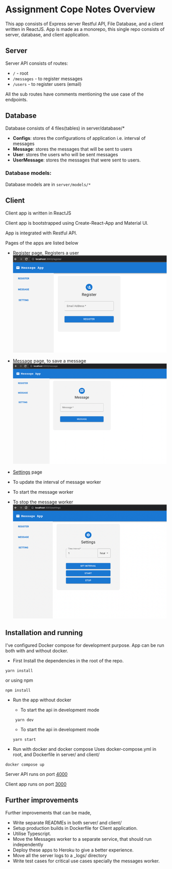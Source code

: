 # Assignment Cope Notes Overview

This app consists of Express server Restful API, File Database, and a client written in ReactJS.
App is made as a monorepo, this single repo consists of server, database, and client application.

## Server
Server API consists of routes:
- `/` - root
- `/messages` - to register messages
- `/users` - to register users (email)

All the sub routes have comments mentioning the use case of the endpoints.

## Database
Database consists of 4 files(tables) in server/database/*
- **Configs**: stores the configurations of application i.e. interval of messages
- **Message**: stores the messages that will be sent to users
- **User**: stores the users who will be sent messages
- **UserMessage**: stores the messages that were sent to users.
  
### Database models: 
Database models are in `server/models/*`

## Client
Client app is written in ReactJS

Client app is bootstrapped using Create-React-App and Material UI.

App is integrated with Restful API. 

Pages of the apps are listed below
- [Register](http://localhost:3000/register) page, Registers a user
![img.png](img.png)

- [Message](http://localhost:3000/message) page, to save a message
![img_1.png](img_1.png)
  
- [Settings](http://localhost:3000/settings) page 
- To update the interval of message worker
- To start the message worker
- To stop the message worker
![img_2.png](img_2.png)

## Installation and running

I've configured Docker compose for development purpose.
App can be run both with and without docker.

- First Install the dependencies in the root of the repo.
```
yarn install
```
or using npm
```
npm install
```
  
- Run the app without docker
  - To start the api in development mode
  ```
   yarn dev
  ```

  - To start the api in development mode
  ```
  yarn start
  ```
  
- Run with docker and docker compose
Uses docker-compose.yml in root, and Dockerfile in server/ and client/
```
docker compose up
```

Server API runs on port [4000](http://localhost:4000)

Client app runs on port [3000](http://localhost:3000)

## Further improvements
Further improvements that can be made,
- Write separate READMEs in both server/ and client/
- Setup production builds in Dockerfile for Client application.
- Utilise Typescript.
- Move the Messages worker to a separate service, that should run independently
- Deploy these apps to Heroku to give a better experience.
- Move all the server logs to a _logs/ directory
- Write test cases for critical use cases specially the messages worker.
